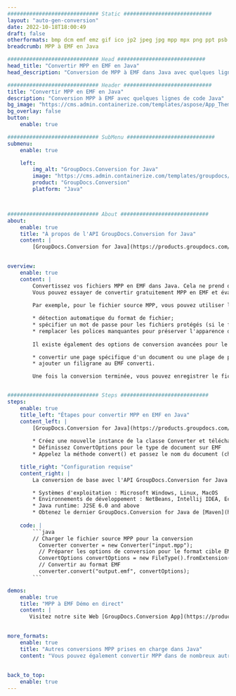 ```yaml
---
############################# Static ############################
layout: "auto-gen-conversion"
date: 2022-10-18T18:00:49
draft: false
otherformats: bmp dcm emf emz gif ico jp2 jpeg jpg mpp mpx png ppt psb psd svg svgz tga tif tiff webp wmf wmz xer
breadcrumb: MPP à EMF en Java

############################# Head ############################
head_title: "Convertir MPP en EMF en Java"
head_description: "Conversion de MPP à EMF dans Java avec quelques lignes de code. Convertissez plus de 160 formats de fichiers à l'aide de l'API de conversion de documents GroupDocs pour Java"

############################# Header ############################
title: "Convertir MPP en EMF en Java"
description: "Conversion MPP à EMF avec quelques lignes de code Java"
bg_image: "https://cms.admin.containerize.com/templates/aspose/App_Themes/V3/images/bg/header1.png"
bg_overlay: false
button:
    enable: true

############################# SubMenu ############################
submenu:
    enable: true

    left:
        img_alt: "GroupDocs.Conversion for Java"
        image: "https://cms.admin.containerize.com/templates/groupdocs/images/product-logos/90x90-noborder/groupdocs-conversion-java.png"
        product: "GroupDocs.Conversion"
        platform: "Java"



############################# About ############################
about:
    enable: true
    title: "À propos de l'API GroupDocs.Conversion for Java"
    content: |
        [GroupDocs.Conversion for Java](https://products.groupdocs.com/conversion/java/) est une API de conversion de format de fichier avancée pour la conversion entre les formats d'image et de document populaires tels que Microsoft Office, OpenDocument, PDF, HTML, e-mail, CAO. et bien plus encore avec seulement quelques lignes de code. L'API native détecte automatiquement les formats des documents originaux et propose de nombreuses options de personnalisation des documents convertis. Outre la fonction d'extraction d'informations d'un document, il prend également en charge la mise en cache des résultats de conversion sur le disque local par défaut. Cependant, tout type de stockage de cache peut être pris en charge en implémentant les interfaces appropriées - Amazon S3, Dropbox, Google Drive, Windows Azure, Reddis ou tout autre.
    

overview:
    enable: true
    content: |
        Convertissez vos fichiers MPP en EMF dans Java. Cela ne prend que quelques lignes de code Java sur n'importe quelle plate-forme de votre choix, telle que Windows, Linux, macOS.
        Vous pouvez essayer de convertir gratuitement MPP en EMF et évaluer la qualité des résultats de conversion. En plus des scripts de conversion de fichiers simples, vous pouvez essayer des options plus sophistiquées pour charger le fichier source MPP et stocker la sortie EMF. 
        
        Par exemple, pour le fichier source MPP, vous pouvez utiliser les options de chargement suivantes :

        * détection automatique du format de fichier;
        * spécifier un mot de passe pour les fichiers protégés (si le format de fichier le prend en charge);
        * remplacer les polices manquantes pour préserver l'apparence du document.
        
        Il existe également des options de conversion avancées pour le fichier EMF :

        * convertir une page spécifique d'un document ou une plage de pages;
        * ajouter un filigrane au EMF converti.

        Une fois la conversion terminée, vous pouvez enregistrer le fichier EMF dans votre chemin de fichier local ou dans un stockage tiers tel que FTP, Amazon S3, Google Drive, Dropbox, etc. Veuillez noter - pour convertir MPP à EMF, vous n'avez pas besoin d'installer de logiciel supplémentaire, tel que MS Office, Open Office, Adobe Acrobat Reader, etc.


############################# Steps ############################
steps:
    enable: true
    title_left: "Étapes pour convertir MPP en EMF en Java"
    content_left: |
        [GroupDocs.Conversion for Java](https://products.groupdocs.com/conversion/java/) permet aux développeurs de convertir facilement le fichier MPP en EMF avec quelques lignes de code.
        
        * Créez une nouvelle instance de la classe Converter et téléchargez le fichier MPP avec le chemin complet
        * Définissez ConvertOptions pour le type de document sur EMF
        * Appelez la méthode convert() et passez le nom du document (chemin complet) et le format (EMF) en tant que paramètre

    title_right: "Configuration requise"
    content_right: |
        La conversion de base avec l'API GroupDocs.Conversion for Java peut être effectuée avec seulement quelques lignes de code. Nos API sont prises en charge sur toutes les principales plates-formes et systèmes d'exploitation. Avant d'exécuter le code ci-dessous, assurez-vous que les prérequis suivants sont installés sur votre système.

        * Systèmes d'exploitation : Microsoft Windows, Linux, MacOS
        * Environnements de développement : NetBeans, Intellij IDEA, Eclipse, etc.
        * Java runtime: J2SE 6.0 and above
        * Obtenez le dernier GroupDocs.Conversion for Java de [Maven](https://repository.groupdocs.com/webapp/#/artifacts/browse/tree/General/repo/com/groupdocs/groupdocs-conversion)
         
    code: |
        ```java    
        // Charger le fichier source MPP pour la conversion
          Converter converter = new Converter("input.mpp");
          // Préparer les options de conversion pour le format cible EMF
          ConvertOptions convertOptions = new FileType().fromExtension("emf").getConvertOptions();
          // Convertir au format EMF
          converter.convert("output.emf", convertOptions);
        ```

demos:
    enable: true
    title: "MPP à EMF Démo en direct"
    content: |
       Visitez notre site Web [GroupDocs.Conversion App](https://products.groupdocs.app/conversion/family) et essayez la conversion MPP à EMF maintenant. La démo gratuite présente les avantages suivants
          

more_formats:
    enable: true
    title: "Autres conversions MPP prises en charge dans Java"
    content: "Vous pouvez également convertir MPP dans de nombreux autres formats de fichiers. Veuillez consulter la liste ci-dessous."
       
       
back_to_top:
    enable: true
---
```

